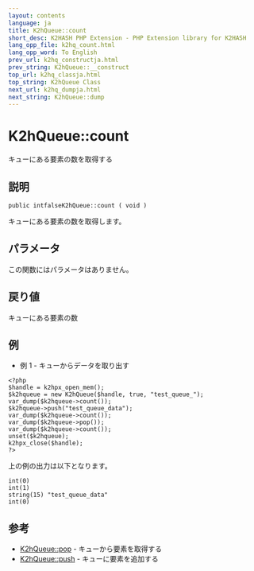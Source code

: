 ```yaml
---
layout: contents
language: ja
title: K2hQueue::count
short_desc: K2HASH PHP Extension - PHP Extension library for K2HASH
lang_opp_file: k2hq_count.html
lang_opp_word: To English
prev_url: k2hq_constructja.html
prev_string: K2hQueue::__construct
top_url: k2hq_classja.html
top_string: K2hQueue Class
next_url: k2hq_dumpja.html
next_string: K2hQueue::dump
---
```


# K2hQueue::count
キューにある要素の数を取得する

## 説明
```
public intfalseK2hQueue::count ( void )
```
キューにある要素の数を取得します。 

## パラメータ
この関数にはパラメータはありません。

## 戻り値
キューにある要素の数 

## 例
- 例 1 - キューからデータを取り出す
```
<?php
$handle = k2hpx_open_mem();
$k2hqueue = new K2hQueue($handle, true, "test_queue_");
var_dump($k2hqueue->count());
$k2hqueue->push("test_queue_data");
var_dump($k2hqueue->count());
var_dump($k2hqueue->pop());
var_dump($k2hqueue->count());
unset($k2hqueue);
k2hpx_close($handle);
?>
```
上の例の出力は以下となります。
```
int(0)
int(1)
string(15) "test_queue_data"
int(0)
```

## 参考
- [K2hQueue::pop](k2hq_popja.html) - キューから要素を取得する
- [K2hQueue::push](k2hq_pushja.html) - キューに要素を追加する
